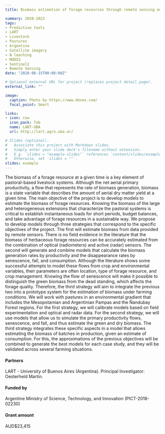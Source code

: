 ```yaml
---
title: Biomass estimation of forage resources through remote sensing and process-based crop models

summary: 2020-2023
tags:
- Predictive tools
- LART
- Livestock
- Pastures
- Argentina
- Satellite imagery
- N leaching
- MODIS
- Sentinel2
- Remote Sensing
date: "2020-08-15T00:00:00Z"

# Optional external URL for project (replaces project detail page).
external_link: ""

image:
  caption: Photo by https://www.devex.com/
  focal_point: Smart

links:
- icon: cow
  icon_pack: fab
  name: LART-UBA
  url: http://lart.agro.uba.ar/

# Slides (optional).
#   Associate this project with Markdown slides.
#   Simply enter your slide deck's filename without extension.
#   E.g. `slides = "example-slides"` references `content/slides/example-slides.md`.
#   Otherwise, set `slides = ""`.
slides: example
---
```


The biomass of a forage resource at a given time is a key element of pastoral-based livestock systems. Although the net aerial primary productivity, a flow that represents the rate of biomass generation, biomass is a state variable that describes the amount of aerial dry matter yield at a given time. The main objective of the project is to develop models to estimate the biomass of forage resources. Knowing the biomass of the large and heterogeneous extensions that characterize the pastoral systems is critical to establish instantaneous loads for short periods, budget balances, and take advantage of forage resources in a sustainable way. We propose to develop models through three strategies that correspond to the specific objectives of the project. The first will estimate biomass from data provided by remote sensors. There is no field evidence in the literature that the biomass of herbaceous forage resources can be accurately estimated from the combination of optical (radiometers) and active (radar) sensors. The second will generate and combine models that calculate the biomass generation rates by productivity and the disappearance rates by senescence, fall, and consumption. Although the literature shows some successful attempts to model these flows from crop and environmental variables, their parameters are often location, type of forage resource, and crop management. Knowing the flow of senescence will make it possible to distinguish the green biomass from the dead standing, which affects the forage quality. Therefore, the third strategy will aim to integrate the previous two into a prototype system for the estimation of biomass under farming conditions. We will work with pastures in an environmental gradient that includes the Mesopotamian and Argentinian Pampas and the Ñandubay Forest regions. For the first strategy, we will calibrate models based on field experimentation and optical and radar data. For the second strategy, we will use models that allow us to simulate the primary productivity flows, senescence, and fall, and thus estimate the green and dry biomass. The third strategy integrates these specific aspects in a model that allows estimating the biomass of batches in production, given an estimate of consumption. For this, the approximations of the previous objectives will be combined to generate the best models for each case study, and they will be validated across several farming situations.

#### Partners
LART - University of Buenos Aires (Argentina). Principal Investigator: Oesterheld Martin.

#### Funded by
Argentine Ministry of Science, Technology, and Innovation (PICT-2018- 02230)

#### Grant amount
AUD$23,415
